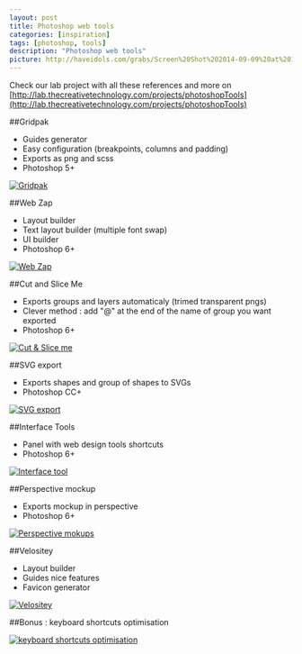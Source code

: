 ```yaml
---
layout: post
title: Photoshop web tools
categories: [inspiration]
tags: [photoshop, tools]
description: "Photoshop web tools"
picture: http://haveidols.com/grabs/Screen%20Shot%202014-09-09%20at%2012.24.30.png
---
```


Check our lab project with all these references and more on [http://lab.thecreativetechnology.com/projects/photoshopTools](http://lab.thecreativetechnology.com/projects/photoshopTools)

##Gridpak
- Guides generator
- Easy configuration (breakpoints, columns and padding)
- Exports as png and scss
- Photoshop 5+

[![Gridpak](http://haveidols.com/grabs/Screen%20Shot%202014-08-28%20at%2018.10.34.png)](http://gridpak.com)

##Web Zap
- Layout builder
- Text layout builder (multiple font swap)
- UI builder
- Photoshop 6+

[![Web Zap](http://haveidols.com/grabs/Screen%20Shot%202014-08-28%20at%2018.24.13.png)](http://webzap.uiparade.com)

##Cut and Slice Me
- Exports groups and layers automaticaly (trimed transparent pngs)
- Clever method : add "@" at the end of the name of group you want exported
- Photoshop 6+

[![Cut & Slice me](http://haveidols.com/grabs/Screen%20Shot%202014-08-28%20at%2018.28.23.png)](http://www.cutandslice.me)

##SVG export
- Exports shapes and group of shapes to SVGs
- Photoshop CC+

[![SVG export](http://haveidols.com/grabs/Screen%20Shot%202014-08-28%20at%2018.22.53.png)](https://creativemarket.com/Renamy/16717-Zeick-Photoshop-SVG-export-2.2.0?utm_source=cmembed&utm_medium=link&utm_campaign=16717)

##Interface Tools
- Panel with web design tools shortcuts
- Photoshop 6+

[![Interface tool](http://haveidols.com/grabs/Screen%20Shot%202014-08-28%20at%2018.23.11.png)](https://dribbble.com/shots/1160621-Interface-Tools-Photoshop-Plugin)

##Perspective mockup
- Exports mockup in perspective
- Photoshop 6+

[![Perspective mokups](http://haveidols.com/grabs/Screen%20Shot%202014-08-28%20at%2018.27.10.png)](http://perspectivemockups.com)

##Velositey
- Layout builder
- Guides nice features
- Favicon generator

[![Velositey](http://haveidols.com/grabs/Screen%20Shot%202014-08-28%20at%2018.09.39.png)](http://dandkagency.com/velositey)

##Bonus : keyboard shortcuts optimisation

[![keyboard shortcuts optimisation](http://haveidols.com/grabs/Screen%20Shot%202014-08-28%20at%2018.11.32.png)](http://www.dtelepathy.com/blog/design/dream-photoshop-keyboard-shortcuts)